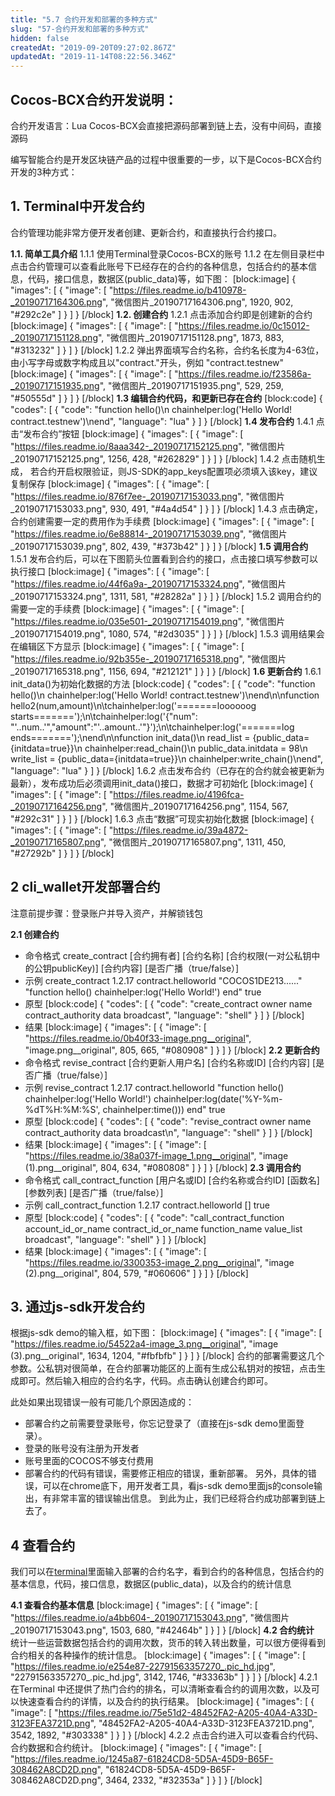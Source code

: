 ```yaml
---
title: "5.7 合约开发和部署的多种方式"
slug: "57-合约开发和部署的多种方式"
hidden: false
createdAt: "2019-09-20T09:27:02.867Z"
updatedAt: "2019-11-14T08:22:56.346Z"
---
```

## Cocos-BCX合约开发说明：
合约开发语言：Lua
Cocos-BCX会直接把源码部署到链上去，没有中间码，直接源码

编写智能合约是开发区块链产品的过程中很重要的一步，以下是Cocos-BCX合约开发的3种方式：

## 1. Terminal中开发合约
合约管理功能非常方便开发者创建、更新合约，和直接执行合约接口。

**1.1.  简单工具介绍**
1.1.1 使用Terminal登录Cocos-BCX的账号
1.1.2 在左侧目录栏中点击合约管理可以查看此账号下已经存在的合约的各种信息，包括合约的基本信息，代码，接口信息，数据区(public_data)等，如下图：
[block:image]
{
  "images": [
    {
      "image": [
        "https://files.readme.io/b410978-_20190717164306.png",
        "微信图片_20190717164306.png",
        1920,
        902,
        "#292c2e"
      ]
    }
  ]
}
[/block]
**1.2. 创建合约**
1.2.1 点击添加合约即是创建新的合约
[block:image]
{
  "images": [
    {
      "image": [
        "https://files.readme.io/0c15012-_20190717151128.png",
        "微信图片_20190717151128.png",
        1873,
        883,
        "#313232"
      ]
    }
  ]
}
[/block]
1.2.2 弹出界面填写合约名称，合约名长度为4-63位，由小写字母或数字构成且以"contract."开头，例如 "contract.testnew"
[block:image]
{
  "images": [
    {
      "image": [
        "https://files.readme.io/f23586a-_20190717151935.png",
        "微信图片_20190717151935.png",
        529,
        259,
        "#50555d"
      ]
    }
  ]
}
[/block]
**1.3 编辑合约代码，和更新已存在合约** 
[block:code]
{
  "codes": [
    {
      "code": "function hello()\n    chainhelper:log('Hello World! contract.testnew')\nend",
      "language": "lua"
    }
  ]
}
[/block]
**1.4 发布合约**
1.4.1 点击“发布合约”按钮
[block:image]
{
  "images": [
    {
      "image": [
        "https://files.readme.io/8aaa342-_20190717152125.png",
        "微信图片_20190717152125.png",
        1256,
        428,
        "#262829"
      ]
    }
  ]
}
[/block]
1.4.2 点击随机生成， 若合约开启权限验证，则JS-SDK的app_keys配置项必须填入该key，建议复制保存
[block:image]
{
  "images": [
    {
      "image": [
        "https://files.readme.io/876f7ee-_20190717153033.png",
        "微信图片_20190717153033.png",
        930,
        491,
        "#4a4d54"
      ]
    }
  ]
}
[/block]
1.4.3 点击确定，合约创建需要一定的费用作为手续费
[block:image]
{
  "images": [
    {
      "image": [
        "https://files.readme.io/6e88814-_20190717153039.png",
        "微信图片_20190717153039.png",
        802,
        439,
        "#373b42"
      ]
    }
  ]
}
[/block]
**1.5 调用合约**
1.5.1 发布合约后，可以在下图箭头位置看到合约的接口，点击接口填写参数可以执行接口
[block:image]
{
  "images": [
    {
      "image": [
        "https://files.readme.io/44f6a9a-_20190717153324.png",
        "微信图片_20190717153324.png",
        1311,
        581,
        "#28282a"
      ]
    }
  ]
}
[/block]
1.5.2 调用合约的需要一定的手续费
[block:image]
{
  "images": [
    {
      "image": [
        "https://files.readme.io/035e501-_20190717154019.png",
        "微信图片_20190717154019.png",
        1080,
        574,
        "#2d3035"
      ]
    }
  ]
}
[/block]
1.5.3 调用结果会在编辑区下方显示
[block:image]
{
  "images": [
    {
      "image": [
        "https://files.readme.io/92b355e-_20190717165318.png",
        "微信图片_20190717165318.png",
        1156,
        694,
        "#212121"
      ]
    }
  ]
}
[/block]
**1.6 更新合约**
1.6.1 init_data()为初始化数据的方法
[block:code]
{
  "codes": [
    {
      "code": "function hello()\n    chainhelper:log('Hello World! contract.testnew')\nend\n\nfunction hello2(num,amount)\n\tchainhelper:log('=======loooooog starts=======');\n\tchainhelper:log('{\"num\": \"'..num..'\",\"amount\":\"'..amount..'\"}');\n\tchainhelper:log('=======log ends=======');\nend\n\nfunction init_data()\n    read_list = {public_data={initdata=true}}\n    chainhelper:read_chain()\n    public_data.initdata  = 98\n    write_list = {public_data={initdata=true}}\n    chainhelper:write_chain()\nend",
      "language": "lua"
    }
  ]
}
[/block]
1.6.2 点击发布合约（已存在的合约就会被更新为最新），发布成功后必须调用init_data()接口，数据才可初始化
[block:image]
{
  "images": [
    {
      "image": [
        "https://files.readme.io/4196fca-_20190717164256.png",
        "微信图片_20190717164256.png",
        1154,
        567,
        "#292c31"
      ]
    }
  ]
}
[/block]
1.6.3 点击“数据”可现实初始化数据
[block:image]
{
  "images": [
    {
      "image": [
        "https://files.readme.io/39a4872-_20190717165807.png",
        "微信图片_20190717165807.png",
        1311,
        450,
        "#27292b"
      ]
    }
  ]
}
[/block]
## 2 cli_wallet开发部署合约
注意前提步骤：登录账户并导入资产，并解锁钱包

**2.1 创建合约**

* 命令格式 
create_contract [合约拥有者] [合约名称] [合约权限(一对公私钥中的公钥publicKey)] [合约内容] [是否广播（true/false）]
* 示例
create_contract 1.2.17 contract.helloworld "COCOS1DE213......" "function hello() chainhelper:log('Hello World!') end" true
* 原型
[block:code]
{
  "codes": [
    {
      "code": "create_contract owner name contract_authority data broadcast",
      "language": "shell"
    }
  ]
}
[/block]
* 结果
[block:image]
{
  "images": [
    {
      "image": [
        "https://files.readme.io/0b40f33-image.png__original",
        "image.png__original",
        805,
        665,
        "#080908"
      ]
    }
  ]
}
[/block]
**2.2 更新合约**
* 命令格式
revise_contract [合约更新人用户名] [合约名称或ID] [合约内容] [是否广播（true/false）]
* 示例
revise_contract 1.2.17 contract.helloworld "function hello() chainhelper:log('Hello World!') chainhelper:log(date('%Y-%m-%dT%H:%M:%S', chainhelper:time())) end" true
* 原型
[block:code]
{
  "codes": [
    {
      "code": "revise_contract owner name contract_authority data broadcast\n",
      "language": "shell"
    }
  ]
}
[/block]
* 结果
[block:image]
{
  "images": [
    {
      "image": [
        "https://files.readme.io/38a037f-image_1.png__original",
        "image (1).png__original",
        804,
        634,
        "#080808"
      ]
    }
  ]
}
[/block]
**2.3 调用合约**
* 命令格式 
call_contract_function [用户名或ID] [合约名称或合约ID] [函数名] [参数列表] [是否广播（true/false）]
* 示例
call_contract_function 1.2.17 contract.helloworld [] true
* 原型
[block:code]
{
  "codes": [
    {
      "code": "call_contract_function account_id_or_name contract_id_or_name function_name value_list broadcast",
      "language": "shell"
    }
  ]
}
[/block]
* 结果
[block:image]
{
  "images": [
    {
      "image": [
        "https://files.readme.io/3300353-image_2.png__original",
        "image (2).png__original",
        804,
        579,
        "#060606"
      ]
    }
  ]
}
[/block]
## 3. 通过js-sdk开发合约
根据js-sdk demo的输入框，如下图：
[block:image]
{
  "images": [
    {
      "image": [
        "https://files.readme.io/54522a4-image_3.png__original",
        "image (3).png__original",
        1634,
        1204,
        "#fbfbfb"
      ]
    }
  ]
}
[/block]
合约的部署需要这几个参数。公私钥对很简单，在合约部署功能区的上面有生成公私钥对的按钮，点击生成即可。然后输入相应的合约名字，代码。点击确认创建合约即可。

此处如果出现错误一般有可能几个原因造成的：
* 部署合约之前需要登录账号，你忘记登录了（直接在js-sdk demo里面登录）。
* 登录的账号没有注册为开发者
* 账号里面的COCOS不够支付费用
* 部署合约的代码有错误，需要修正相应的错误，重新部署。
另外，具体的错误，可以在chrome底下，用开发者工具，看js-sdk demo里面js的console输出，有非常丰富的错误输出信息。
到此为止，我们已经将合约成功部署到链上去了。

## 4 查看合约
我们可以在[terminal](http://cocos-terminal.com/)里面输入部署的合约名字，看到合约的各种信息，包括合约的基本信息，代码，接口信息，数据区(public_data)，以及合约的统计信息

**4.1 查看合约基本信息** 
[block:image]
{
  "images": [
    {
      "image": [
        "https://files.readme.io/a4bb604-_20190717153043.png",
        "微信图片_20190717153043.png",
        1503,
        680,
        "#42464b"
      ]
    }
  ]
}
[/block]
**4.2 合约统计**
统计一些运营数据包括合约的调用次数，货币的转入转出数量，可以很方便得看到合约相关的各种操作的统计信息。
[block:image]
{
  "images": [
    {
      "image": [
        "https://files.readme.io/e254e87-22791563357270_.pic_hd.jpg",
        "22791563357270_.pic_hd.jpg",
        3142,
        1746,
        "#33363b"
      ]
    }
  ]
}
[/block]
4.2.1 在Terminal 中还提供了热门合约的排名，可以清晰查看合约的调用次数，以及可以快速查看合约的详情，以及合约的执行结果。
[block:image]
{
  "images": [
    {
      "image": [
        "https://files.readme.io/75e51d2-48452FA2-A205-40A4-A33D-3123FEA3721D.png",
        "48452FA2-A205-40A4-A33D-3123FEA3721D.png",
        3542,
        1892,
        "#303338"
      ]
    }
  ]
}
[/block]
4.2.2 点击合约进入可以查看合约代码、合约数据和合约统计。
[block:image]
{
  "images": [
    {
      "image": [
        "https://files.readme.io/1245a87-61824CD8-5D5A-45D9-B65F-308462A8CD2D.png",
        "61824CD8-5D5A-45D9-B65F-308462A8CD2D.png",
        3464,
        2332,
        "#32353a"
      ]
    }
  ]
}
[/block]